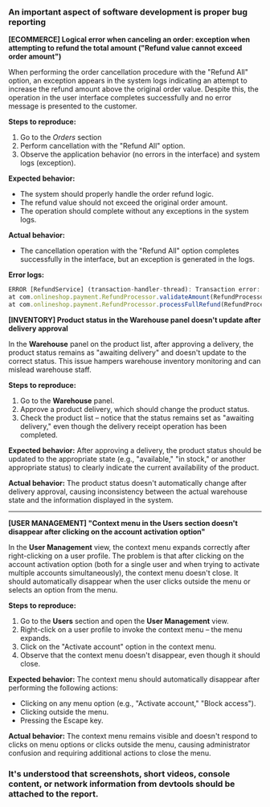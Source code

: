 ### An important aspect of software development is proper bug reporting

**[ECOMMERCE] Logical error when canceling an order: exception when attempting to refund the total amount ("Refund value cannot exceed order amount")**

When performing the order cancellation procedure with the "Refund All" option, an exception appears in the system logs indicating an attempt to increase the refund amount above the original order value. Despite this, the operation in the user interface completes successfully and no error message is presented to the customer.

**Steps to reproduce:**
1. Go to the *Orders* section
2. Perform cancellation with the "Refund All" option.
3. Observe the application behavior (no errors in the interface) and system logs (exception).

**Expected behavior:**
* The system should properly handle the order refund logic.
* The refund value should not exceed the original order amount.
* The operation should complete without any exceptions in the system logs.

**Actual behavior:**
* The cancellation operation with the "Refund All" option completes successfully in the interface, but an exception is generated in the logs.

**Error logs:**
```typescript
ERROR [RefundService] (transaction-handler-thread): Transaction error: Value cannot exceed original order amount 
at com.onlineshop.payment.RefundProcessor.validateAmount(RefundProcessor.java:142) 
at com.onlineshop.payment.RefundProcessor.processFullRefund(RefundProcessor.java:89)
```

**[INVENTORY] Product status in the Warehouse panel doesn't update after delivery approval**

In the **Warehouse** panel on the product list, after approving a delivery, the product status remains as "awaiting delivery" and doesn't update to the correct status. This issue hampers warehouse inventory monitoring and can mislead warehouse staff.

**Steps to reproduce:**
1. Go to the **Warehouse** panel.
2. Approve a product delivery, which should change the product status.
3. Check the product list – notice that the status remains set as "awaiting delivery," even though the delivery receipt operation has been completed.

**Expected behavior:** 
After approving a delivery, the product status should be updated to the appropriate state (e.g., "available," "in stock," or another appropriate status) to clearly indicate the current availability of the product.

**Actual behavior:**
The product status doesn't automatically change after delivery approval, causing inconsistency between the actual warehouse state and the information displayed in the system.

---

**[USER MANAGEMENT] "Context menu in the Users section doesn't disappear after clicking on the account activation option"**

In the **User Management** view, the context menu expands correctly after right-clicking on a user profile. The problem is that after clicking on the account activation option (both for a single user and when trying to activate multiple accounts simultaneously), the context menu doesn't close. It should automatically disappear when the user clicks outside the menu or selects an option from the menu.

**Steps to reproduce:**
1. Go to the **Users** section and open the **User Management** view.
2. Right-click on a user profile to invoke the context menu – the menu expands.
3. Click on the "Activate account" option in the context menu.
4. Observe that the context menu doesn't disappear, even though it should close.

**Expected behavior:** 
The context menu should automatically disappear after performing the following actions:
* Clicking on any menu option (e.g., "Activate account," "Block access").
* Clicking outside the menu.
* Pressing the Escape key.

**Actual behavior:** 
The context menu remains visible and doesn't respond to clicks on menu options or clicks outside the menu, causing administrator confusion and requiring additional actions to close the menu.


### It's understood that screenshots, short videos, console content, or network information from devtools should be attached to the report.